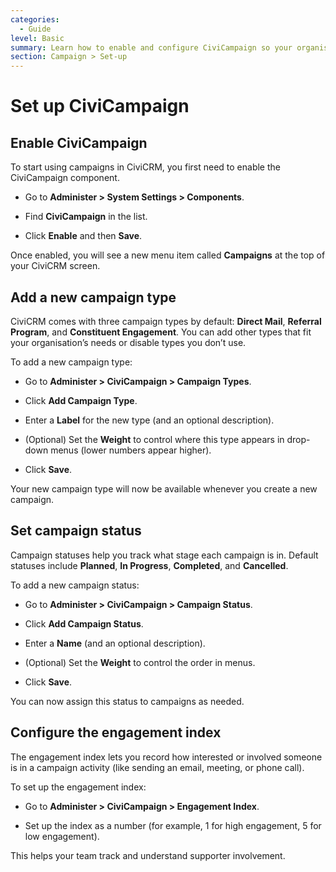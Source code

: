 ```yaml
---
categories:
  - Guide
level: Basic
summary: Learn how to enable and configure CiviCampaign so your organisation can track activities like contributions, surveys, and mailings for specific campaigns.
section: Campaign > Set-up
---
```


# Set up CiviCampaign

## Enable CiviCampaign

To start using campaigns in CiviCRM, you first need to enable the CiviCampaign component.

- Go to **Administer > System Settings > Components**.

- Find **CiviCampaign** in the list.

- Click **Enable** and then **Save**.

Once enabled, you will see a new menu item called **Campaigns** at the top of your CiviCRM screen.

## Add a new campaign type

CiviCRM comes with three campaign types by default: **Direct Mail**, **Referral Program**, and **Constituent Engagement**. You can add other types that fit your organisation’s needs or disable types you don’t use.

To add a new campaign type:

- Go to **Administer > CiviCampaign > Campaign Types**.

- Click **Add Campaign Type**.

- Enter a **Label** for the new type (and an optional description).

- (Optional) Set the **Weight** to control where this type appears in drop-down menus (lower numbers appear higher).

- Click **Save**.

Your new campaign type will now be available whenever you create a new campaign.

## Set campaign status

Campaign statuses help you track what stage each campaign is in. Default statuses include **Planned**, **In Progress**, **Completed**, and **Cancelled**.

To add a new campaign status:

- Go to **Administer > CiviCampaign > Campaign Status**.

- Click **Add Campaign Status**.

- Enter a **Name** (and an optional description).

- (Optional) Set the **Weight** to control the order in menus.

- Click **Save**.

You can now assign this status to campaigns as needed.

## Configure the engagement index

The engagement index lets you record how interested or involved someone is in a campaign activity (like sending an email, meeting, or phone call).

To set up the engagement index:

- Go to **Administer > CiviCampaign > Engagement Index**.

- Set up the index as a number (for example, 1 for high engagement, 5 for low engagement).

This helps your team track and understand supporter involvement.

<!--
Source: https://docs.civicrm.org/user/en/latest/campaign/set
-up/ -->

<!--
Suggestion: This page is a Guide, as it gives step
-by-step instructions for setting up specific features, but does not cover background or exhaustive reference details. The level is Basic, as it is for new users learning to configure CiviCampaign. If the engagement index setup or campaign types list were very detailed, those could be split into a Reference page. -->
